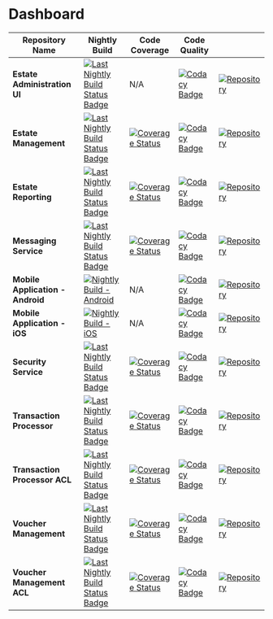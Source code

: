 # Dashboard

|Repository Name|Nightly Build|Code Coverage |Code Quality||
| --- | --- | --- | --- | --- |
| **Estate Administration UI** | [![Last Nightly Build Status Badge](https://github.com/StuartFerguson/EstateAdministrationUI/workflows/Nightly%20Build/badge.svg)](https://github.com/StuartFerguson/EstateAdministrationUI/actions?query=workflow%3A%22Nightly+Build%22)| N/A | [![Codacy Badge](https://api.codacy.com/project/badge/Grade/61f6c427b28e4e5eb6b225027e9ddba4)](https://www.codacy.com/manual/stuart_ferguson1/EstateAdministrationUI?utm_source=github.com&amp;utm_medium=referral&amp;utm_content=StuartFerguson/EstateAdministrationUI&amp;utm_campaign=Badge_Grade) | [![Repository](https://img.shields.io/badge/github-repo-green)](https://github.com/StuartFerguson/EstateAdministrationUI)
| **Estate Management** |[![Last Nightly Build Status Badge](https://github.com/StuartFerguson/EstateManagement/workflows/Nightly%20Build/badge.svg)](https://github.com/StuartFerguson/EstateManagement/actions?query=workflow%3A%22Nightly+Build%22) |[![Coverage Status](https://coveralls.io/repos/github/StuartFerguson/EstateManagement/badge.svg)](https://coveralls.io/github/StuartFerguson/EstateManagement) | [![Codacy Badge](https://api.codacy.com/project/badge/Grade/5bcb33c3c68e473193a872f0d3375f61)](https://www.codacy.com/manual/stuart_ferguson1/EstateManagement?utm_source=github.com&amp;utm_medium=referral&amp;utm_content=StuartFerguson/EstateManagement&amp;utm_campaign=Badge_Grade) | [![Repository](https://img.shields.io/badge/github-repo-green)](https://github.com/StuartFerguson/EstateManagement)|
| **Estate Reporting** | [![Last Nightly Build Status Badge](https://github.com/StuartFerguson/EstateReporting/workflows/Nightly%20Build/badge.svg)](https://github.com/StuartFerguson/EstateReporting/actions?query=workflow%3A%22Nightly+Build%22)|[![Coverage Status](https://coveralls.io/repos/github/StuartFerguson/EstateReporting/badge.svg?branch=master)](https://coveralls.io/github/StuartFerguson/EstateReporting?branch=master) | [![Codacy Badge](https://api.codacy.com/project/badge/Grade/77c366c6b9974f018aaa1dcfc8a6a754)](https://www.codacy.com/manual/stuart_ferguson1/EstateReporting?utm_source=github.com&amp;utm_medium=referral&amp;utm_content=StuartFerguson/EstateReporting&amp;utm_campaign=Badge_Grade) | [![Repository](https://img.shields.io/badge/github-repo-green)](https://github.com/StuartFerguson/EstateReporting) |
| **Messaging Service** | [![Last Nightly Build Status Badge](https://github.com/StuartFerguson/Messaging/workflows/Nightly%20Build/badge.svg)](https://github.com/StuartFerguson/Messaging/actions?query=workflow%3A%22Nightly+Build%22)|[![Coverage Status](https://coveralls.io/repos/github/StuartFerguson/Messaging/badge.svg)](https://coveralls.io/github/StuartFerguson/Messaging) | [![Codacy Badge](https://api.codacy.com/project/badge/Grade/0c614670e9e34ddba1d04c0d790fc969)](https://www.codacy.com/manual/stuart_ferguson1/Messaging?utm_source=github.com&amp;utm_medium=referral&amp;utm_content=StuartFerguson/Messaging&amp;utm_campaign=Badge_Grade) |[![Repository](https://img.shields.io/badge/github-repo-green)](https://github.com/StuartFerguson/Messaging) |
| **Mobile Application - Android** | [![Nightly Build - Android](https://github.com/StuartFerguson/MobileApplication/workflows/Nightly%20Build%20-%20Android/badge.svg)](https://github.com/StuartFerguson/MobileApplication/actions?query=workflow%3A%22Nightly+Build+-+Android%22) | N/A | [![Codacy Badge](https://api.codacy.com/project/badge/Grade/c12c8b6475a048b386fb7fe192837f6e)](https://www.codacy.com/manual/stuart_ferguson1/MobileApplication?utm_source=github.com&amp;utm_medium=referral&amp;utm_content=StuartFerguson/MobileApplication&amp;utm_campaign=Badge_Grade) |[![Repository](https://img.shields.io/badge/github-repo-green)](https://github.com/StuartFerguson/MobileApplication) |
| **Mobile Application - iOS** | [![Nightly Build - iOS](https://github.com/StuartFerguson/MobileApplication/workflows/Nightly%20Build%20-%20iOS/badge.svg)](https://github.com/StuartFerguson/MobileApplication/actions?query=workflow%3A%22Nightly+Build+-+iOS%22) | N/A | [![Codacy Badge](https://api.codacy.com/project/badge/Grade/c12c8b6475a048b386fb7fe192837f6e)](https://www.codacy.com/manual/stuart_ferguson1/MobileApplication?utm_source=github.com&amp;utm_medium=referral&amp;utm_content=StuartFerguson/MobileApplication&amp;utm_campaign=Badge_Grade) |[![Repository](https://img.shields.io/badge/github-repo-green)](https://github.com/StuartFerguson/MobileApplication) |
| **Security Service** | [![Last Nightly Build Status Badge](https://github.com/StuartFerguson/SecurityService/workflows/Nightly%20Build/badge.svg)](https://github.com/StuartFerguson/SecurityService/actions?query=workflow%3A%22Nightly+Build%22)|[![Coverage Status](https://coveralls.io/repos/github/StuartFerguson/SecurityService/badge.svg?branch=master)](https://coveralls.io/github/StuartFerguson/SecurityService?branch=master) | [![Codacy Badge](https://api.codacy.com/project/badge/Grade/98b769692f924c4e86923b2e924a065f)](https://www.codacy.com/manual/stuart_ferguson1/SecurityService?utm_source=github.com&amp;utm_medium=referral&amp;utm_content=StuartFerguson/SecurityService&amp;utm_campaign=Badge_Grade) | [![Repository](https://img.shields.io/badge/github-repo-green)](https://github.com/StuartFerguson/SecurityService) |
| **Transaction Processor** | [![Last Nightly Build Status Badge](https://github.com/StuartFerguson/TransactionProcessor/workflows/Nightly%20Build/badge.svg)](https://github.com/StuartFerguson/TransactionProcessor/actions?query=workflow%3A%22Nightly+Build%22)|[![Coverage Status](https://coveralls.io/repos/github/StuartFerguson/TransactionProcessor/badge.svg)](https://coveralls.io/github/StuartFerguson/TransactionProcessor) | [![Codacy Badge](https://api.codacy.com/project/badge/Grade/5bcb33c3c68e473193a872f0d3375f61)](https://www.codacy.com/manual/stuart_ferguson1/TransactionProcessor?utm_source=github.com&amp;utm_medium=referral&amp;utm_content=StuartFerguson/TransactionProcessor&amp;utm_campaign=Badge_Grade) | [![Repository](https://img.shields.io/badge/github-repo-green)](https://github.com/StuartFerguson/TransactionProcessor) |
| **Transaction Processor ACL** | [![Last Nightly Build Status Badge](https://github.com/StuartFerguson/TransactionProcessorACL/workflows/Nightly%20Build/badge.svg)](https://github.com/StuartFerguson/TransactionProcessorACL/actions?query=workflow%3A%22Nightly+Build%22)|[![Coverage Status](https://coveralls.io/repos/github/StuartFerguson/TransactionProcessorACL/badge.svg)](https://coveralls.io/github/StuartFerguson/TransactionProcessorACL) | [![Codacy Badge](https://api.codacy.com/project/badge/Grade/0c614670e9e34ddba1d04c0d790fc969)](https://www.codacy.com/manual/stuart_ferguson1/TransactionProcessorACL?utm_source=github.com&amp;utm_medium=referral&amp;utm_content=StuartFerguson/TransactionProcessorACL&amp;utm_campaign=Badge_Grade) |[![Repository](https://img.shields.io/badge/github-repo-green)](https://github.com/StuartFerguson/TransactionProcessorACL) |
| **Voucher Management** | [![Last Nightly Build Status Badge](https://github.com/StuartFerguson/VoucherManagement/workflows/Nightly%20Build/badge.svg)](https://github.com/StuartFerguson/VoucherManagement/actions?query=workflow%3A%22Nightly+Build%22)|[![Coverage Status](https://coveralls.io/repos/github/StuartFerguson/VoucherManagement/badge.svg)](https://coveralls.io/github/StuartFerguson/VoucherManagement) | [![Codacy Badge](https://api.codacy.com/project/badge/Grade/0c614670e9e34ddba1d04c0d790fc969)](https://www.codacy.com/manual/stuart_ferguson1/VoucherManagement?utm_source=github.com&amp;utm_medium=referral&amp;utm_content=StuartFerguson/VoucherManagement&amp;utm_campaign=Badge_Grade) |[![Repository](https://img.shields.io/badge/github-repo-green)](https://github.com/StuartFerguson/VoucherManagement) |
| **Voucher Management ACL** | [![Last Nightly Build Status Badge](https://github.com/StuartFerguson/VoucherManagementACL/workflows/Nightly%20Build/badge.svg)](https://github.com/StuartFerguson/VoucherManagementACL/actions?query=workflow%3A%22Nightly+Build%22)|[![Coverage Status](https://coveralls.io/repos/github/StuartFerguson/VoucherManagementACL/badge.svg)](https://coveralls.io/github/StuartFerguson/VoucherManagementACL) | [![Codacy Badge](https://api.codacy.com/project/badge/Grade/0c614670e9e34ddba1d04c0d790fc969)](https://www.codacy.com/manual/stuart_ferguson1/VoucherManagementACL?utm_source=github.com&amp;utm_medium=referral&amp;utm_content=StuartFerguson/VoucherManagementACL&amp;utm_campaign=Badge_Grade) |[![Repository](https://img.shields.io/badge/github-repo-green)](https://github.com/StuartFerguson/VoucherManagementACL) |
